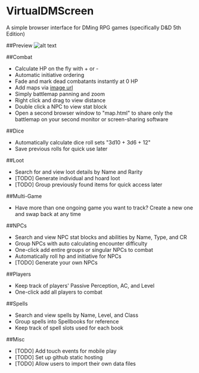 # VirtualDMScreen
A simple browser interface for DMing RPG games (specifically D&D 5th Edition)

##Preview
![alt text](http://i.imgur.com/9leuIOF.jpg "VirtualDMScreen")

##Combat
- Calculate HP on the fly with + or -
- Automatic initiative ordering
- Fade and mark dead combatants instantly at 0 HP
- Add maps via [image url](https://reddit.com/r/battlemaps)
- Simply battlemap panning and zoom
- Right click and drag to view distance
- Double click a NPC to view stat block
- Open a second browser window to "map.html" to share only the battlemap on your second monitor or screen-sharing software

##Dice
- Automatically calculate dice roll sets "3d10 + 3d6 + 12"
- Save previous rolls for quick use later

##Loot
- Search for and view loot details by Name and Rarity
- [TODO] Generate individual and hoard loot
- [TODO] Group previously found items for quick access later

##Multi-Game
- Have more than one ongoing game you want to track? Create a new one and swap back at any time

##NPCs
- Search and view NPC stat blocks and abilities by Name, Type, and CR
- Group NPCs with auto calculating encounter difficulty
- One-click add entire groups or singular NPCs to combat
- Automatically roll hp and initiative for NPCs
- [TODO] Generate your own NPCs

##Players
- Keep track of players' Passive Perception, AC, and Level
- One-click add all players to combat

##Spells
- Search and view spells by Name, Level, and Class
- Group spells into Spellbooks for reference
- Keep track of spell slots used for each book

##Misc
- [TODO] Add touch events for mobile play
- [TODO] Set up github static hosting
- [TODO] Allow users to import their own data files
